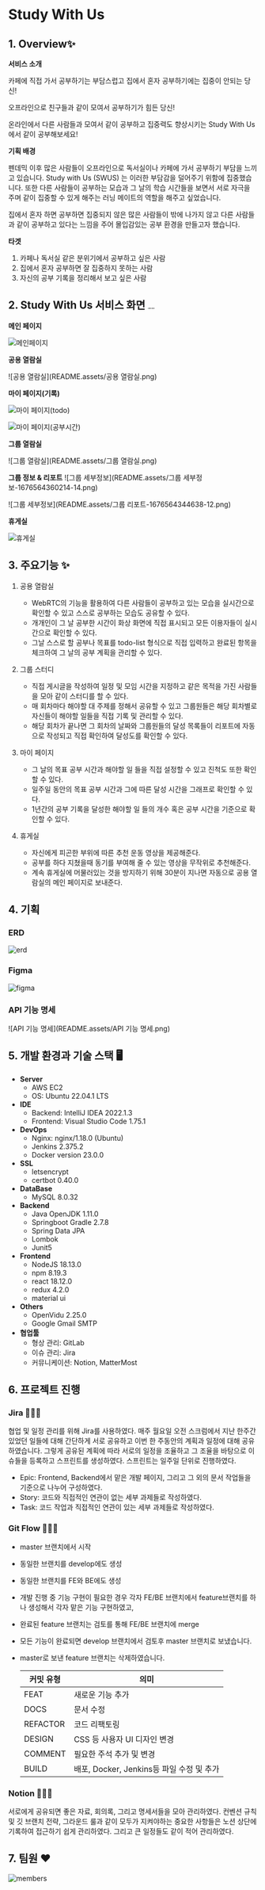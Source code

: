 # Study With Us

## 1. Overview✨

**서비스 소개**

카페에 직접 가서 공부하기는 부담스럽고 집에서 혼자 공부하기에는 집중이 안되는 당신!

오프라인으로 친구들과 같이 모여서 공부하기가 힘든 당신!

온라인에서 다른 사람들과 모여서 같이 공부하고 집중력도 향상시키는 Study With Us 에서 같이 공부해보세요!

**기획 배경**

펜데믹 이후 많은 사람들이 오프라인으로 독서실이나 카페에 가서 공부하기 부담을 느끼고 있습니다. Study with Us (SWUS) 는 이러한 부담감을 덜어주기 위함에 집중했습니다. 또한 다른 사람들이 공부하는 모습과 그 날의 학습 시간들을 보면서 서로 자극을 주며 같이 집중할 수 있게 해주는 러닝 메이트의 역할을 해주고 싶었습니다.

집에서 혼자 하면 공부하면 집중되지 않은 많은 사람들이 밖에 나가지 않고 다른 사람들과 같이 공부하고 있다는 느낌을 주어 몰입감있는 공부 환경을 만들고자 했습니다.

**타겟**

1. 카페나 독서실 같은 분위기에서 공부하고 싶은 사람
2. 집에서 혼자 공부하면 잘 집중하지 못하는 사람
3. 자신의 공부 기록을 정리해서 보고 싶은 사람

## 2. Study With Us 서비스 화면 <img src="README.assets/swus-black.png" alt="swus-black" style="zoom:10%;" />

**메인 페이지**

![메인페이지](README.assets/메인페이지.png)

**공용 열람실**

![공용 열람실](README.assets/공용 열람실.png)

**마이 페이지(기록)**

![마이 페이지(todo)](README.assets/마이페이지(todo).png)

![마이 페이지(공부시간)](README.assets/마이페이지(공부시간).png)

**그룹 열람실**

![그룹 열람실](README.assets/그룹 열람실.png)

**그룹 정보 & 리포트**
![그룹 세부정보](README.assets/그룹 세부정보-1676564360214-14.png)

![그룹 세부정보](README.assets/그룹 리포트-1676564344638-12.png)

**휴게실**

![휴게실](README.assets/휴게실.png)

## 3. 주요기능 ✨

1. 공용 열람실

   - WebRTC의 기능을 활용하여 다른 사람들이 공부하고 있는 모습을 실시간으로 확인할 수 있고 스스로 공부하는 모습도 공유할 수 있다.
   - 개개인이 그 날 공부한 시간이 화상 화면에 직접 표시되고 모든 이용자들이 실시간으로 확인할 수 있다.
   - 그날 스스로 할 공부나 목표를 todo-list 형식으로 직접 입력하고 완료된 항목을 체크하여 그 날의 공부 계획을 관리할 수 있다.
     <br>

2. 그룹 스터디

   - 직접 게시글을 작성하여 일정 및 모임 시간을 지정하고 같은 목적을 가진 사람들을 모아 같이 스터디를 할 수 있다.
   - 매 회차마다 해야할 대 주제를 정해서 공유할 수 있고 그룹원들은 해당 회차별로 자신들이 해야할 일들을 직접 기록 및 관리할 수 있다.
   - 해당 회차가 끝나면 그 회차의 날짜와 그룹원들의 달성 목록들이 리포트에 자동으로 작성되고 직접 확인하여 달성도를 확인할 수 있다.
     <br>

3. 마이 페이지

   - 그 날의 목표 공부 시간과 해야할 일 들을 직접 설정할 수 있고 진척도 또한 확인할 수 있다.
   - 일주일 동안의 목표 공부 시간과 그에 따른 달성 시간을 그래프로 확인할 수 있다.
   - 1년간의 공부 기록을 달성한 해야할 일 들의 개수 혹은 공부 시간을 기준으로 확인할 수 있다.
     <br>

4. 휴게실
   - 자신에게 피곤한 부위에 따른 추천 운동 영상을 제공해준다.
   - 공부를 하다 지쳤을때 동기를 부여해 줄 수 있는 영상을 무작위로 추천해준다.
   - 계속 휴게실에 머물러있는 것을 방지하기 위해 30분이 지나면 자동으로 공용 열람실의 메인 페이지로 보내준다.

## 4. 기획

### ERD

![erd](README.assets/erd.png)

### Figma

![figma](README.assets/figma.png)

### API 기능 명세

![API 기능 명세](README.assets/API 기능 명세.png)

## 5. 개발 환경과 기술 스택 🖥️

- **Server**
  - AWS EC2
  - OS: Ubuntu 22.04.1 LTS
- **IDE**
  - Backend: IntelliJ IDEA 2022.1.3
  - Frontend: Visual Studio Code 1.75.1
- **DevOps**
  - Nginx: nginx/1.18.0 (Ubuntu)
  - Jenkins 2.375.2
  - Docker version 23.0.0
- **SSL**
  - letsencrypt
  - certbot 0.40.0
- **DataBase**
  - MySQL 8.0.32
- **Backend**
  - Java OpenJDK 1.11.0
  - Springboot Gradle 2.7.8
  - Spring Data JPA
  - Lombok
  - Junit5
- **Frontend**
  - NodeJS 18.13.0
  - npm 8.19.3
  - react 18.12.0
  - redux 4.2.0
  - material ui
- **Others**
  - OpenVidu 2.25.0
  - Google Gmail SMTP
- **협업툴**
  - 형상 관리: GitLab
  - 이슈 관리: Jira
  - 커뮤니케이션: Notion, MatterMost

## 6. 프로젝트 진행

### Jira 👨‍👩‍👧

협업 및 일정 관리를 위해 Jira를 사용하였다. 매주 월요일 오전 스크럼에서 지난 한주간 있었던 일들에 대해 간단하게 서로 공유하고 이번 한 주동안의 계획과 일정에 대해 공유하였습니다. 그렇게 공유된 계획에 따라 서로의 일정을 조율하고 그 조율을 바탕으로 이슈들을 등록하고 스프린트를 생성하였다. 스프린트는 일주일 단위로 진행하였다.

- Epic: Frontend, Backend에서 맡은 개발 페이지, 그리고 그 외의 문서 작업들을 기준으로 나누어 구성하였다.
- Story: 코드와 직접적인 연관이 없는 세부 과제들로 작성하였다.
- Task: 코드 작업과 직접적인 연관이 있는 세부 과제들로 작성하였다.

### Git Flow 👨‍👩‍👧

- master 브랜치에서 시작
- 동일한 브랜치를 develop에도 생성
- 동일한 브랜치를 FE와 BE에도 생성
- 개발 진행 중 기능 구현이 필요한 경우 각자 FE/BE 브랜치에서 feature브랜치를 하나 생성해서 각자 맡은 기능 구현하였고,
- 완료된 feature 브랜치는 검토를 통해 FE/BE 브랜치에 merge
- 모든 기능이 완료되면 develop 브랜치에서 검토후 master 브랜치로 보냈습니다.
- master로 보낸 feature 브랜치는 삭제하였습니다.

  | 커밋 유형 | 의미                                      |
  | --------- | ----------------------------------------- |
  | FEAT      | 새로운 기능 추가                          |
  | DOCS      | 문서 수정                                 |
  | REFACTOR  | 코드 리팩토링                             |
  | DESIGN    | CSS 등 사용자 UI 디자인 변경              |
  | COMMENT   | 필요한 주석 추가 및 변경                  |
  | BUILD     | 배포, Docker, Jenkins등 파일 수정 및 추가 |

### Notion 👨‍👩‍👧

서로에게 공유되면 좋은 자료, 회의록, 그리고 명세서들을 모아 관리하였다. 컨벤션 규칙 및 깃 브랜치 전략, 그라운드 룰과 같이 모두가 지켜야하는 중요한 사항들은 노션 상단에 기록하여 접근하기 쉽게 관리하였다. 그리고 큰 일정들도 같이 적어 관리하였다.

## 7. 팀원 ❤️

![members](README.assets/members.png)
